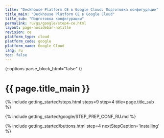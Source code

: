 ```yaml
---
title: "Deckhouse Platform CE в Google Cloud: Подготовка конфигурации"
title_main: "Deckhouse Platform CE в Google Cloud"
title_sub: "Подготовка конфигурации"
permalink: ru/gs/google/step4-ce.html
layout: page-nosidebar-notitle
revision: ce
platform_type: cloud
platform_code: google
platform_name: Google Cloud
lang: ru
toc: false
---
```


<link rel="stylesheet" type="text/css" href='{{ assets["getting-started.css"].digest_path }}' />
<script type="text/javascript" src='{{ assets["getting-started.js"].digest_path }}'></script>

{::options parse_block_html="false" /}

<h1 class="docs__title">{{ page.title_main }}</h1>
{% include getting_started/steps.html steps=9 step=4 title=page.title_sub %}

{% include getting_started/google/STEP_PREP_CONF_RU.md %}

{% include getting_started/buttons.html step=4 nextStepCaption='installing' %}
